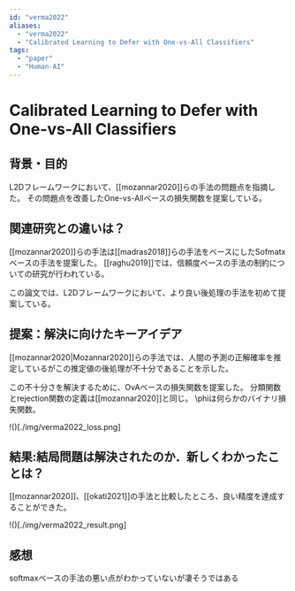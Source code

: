 ```yaml
---
id: "verma2022"
aliases:
  - "verma2022"
  - "Calibrated Learning to Defer with One-vs-All Classifiers"
tags:
  - "paper"
  - "Human-AI"
---
```

# Calibrated Learning to Defer with One-vs-All Classifiers

## 背景・目的

L2Dフレームワークにおいて、[[mozannar2020]]らの手法の問題点を指摘した。
その問題点を改善したOne-vs-Allベースの損失関数を提案している。

## 関連研究との違いは？

[[mozannar2020]]らの手法は[[madras2018]]らの手法をベースにしたSofmatxベースの手法を提案した。
[[raghu2019]]では、信頼度ベースの手法の制約についての研究が行われている。

この論文では、L2Dフレームワークにおいて、より良い後処理の手法を初めて提案している。

## 提案：解決に向けたキーアイデア

[[mozannar2020|Mozannar2020]]らの手法では、人間の予測の正解確率を推定しているがこの推定値の後処理が不十分であることを示した。

この不十分さを解決するために、OvAベースの損失関数を提案した。
分類関数とrejection関数の定義は[[mozannar2020]]と同じ。
\phiは何らかのバイナリ損失関数。

!()[./img/verma2022_loss.png]

## 結果:結局問題は解決されたのか．新しくわかったことは？

[[mozannar2020]]、[[okati2021]]の手法と比較したところ、良い精度を達成することができた。

!()[./img/verma2022_result.png]


## 感想

softmaxベースの手法の悪い点がわかっていないが凄そうではある
